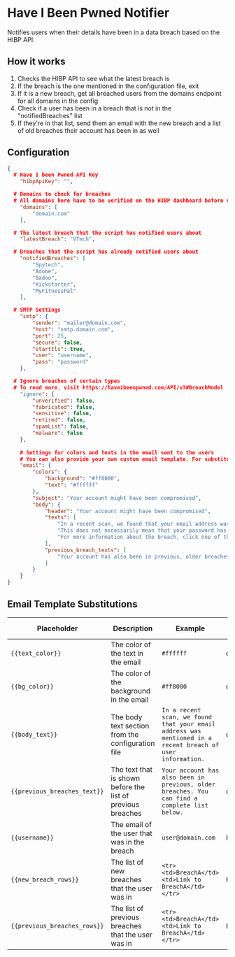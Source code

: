 # Have I Been Pwned Notifier
Notifies users when their details have been in a data breach based on the HIBP API.

## How it works
1. Checks the HIBP API to see what the latest breach is
2. If the breach is the one mentioned in the configuration file, exit
3. If it is a new breach, get all breached users from the domains endpoint for all domains in the config
4. Check if a user has been in a breach that is not in the "notifiedBreaches" list
5. If they're in that list, send them an email with the new breach and a list of old breaches their account has been in as well

## Configuration
```json
{
  # Have I been Pwned API Key
    "hibpApiKey": "",

  # Domains to check for breaches
  # All domains here have to be verified on the HIBP dashboard before usage
    "domains": [
        "domain.com"
    ],

  # The latest breach that the script has notified users about
    "latestBreach": "VTech",

  # Breaches that the script has already notified users about
    "notifiedBreaches": [
        "Spytech",
        "Adobe",
        "Badoo",
        "Kickstarter",
        "MyFitnessPal"
    ],

  # SMTP Settings
    "smtp": {
        "sender": "mailer@domain.com",
        "host": "smtp.domain.com",
        "port": 25,
        "secure": false,
        "starttls": true,
        "user": "username",
        "pass": "password"
    },

  # Ignore breaches of certain types
  # To read more, visit https://haveibeenpwned.com/API/v3#BreachModel
    "ignore": {
        "unverified": false,
        "fabricated": false,
        "sensitive": false,
        "retired": false,
        "spamList": false,
        "malware": false
    },
    
    # Settings for colors and texts in the email sent to the users
    # You can also provide your own custom email template. For substitutions, check below
    "email": {
        "colors": {
            "background": "#ff8000",
            "text": "#ffffff"
        },
        "subject": "Your account might have been compromised",
        "body": {
            "header": "Your account might have been compromised",
            "texts": [
                "In a recent scan, we found that your email address was mentioned in a recent breach of user information.",
                "This does not necessarily mean that your password has been compromised, but for security reasons we do recommend that you change it.",
                "For more information about the breach, click one of the links next to the relevant breaches below."
            ],
            "previous_breach_texts": [
                "Your account has also been in previous, older breaches. You can find a complete list below."
            ]
        }
    }
}
```


## Email Template Substitutions
| Placeholder | Description | Example | Value From |
|-------------|-------------|---------|------------|
| `{{text_color}}` | The color of the text in the email | `#ffffff` | config.json |
| `{{bg_color}}` | The color of the background in the email | `#ff8000` | config.json |
| `{{body_text}}` | The body text section from the configuration file | `In a recent scan, we found that your email address was mentioned in a recent breach of user information.` | config.json |
| `{{previous_breaches_text}}` | The text that is shown before the list of previous breaches | `Your account has also been in previous, older breaches. You can find a complete list below.` | config.json |
| `{{username}}` | The email of the user that was in the breach | `user@domain.com` | HIBP API |
| `{{new_breach_rows}}` | The list of new breaches that the user was in | `<tr><td>BreachA</td><td>Link to BreachA</td></tr>` | HIBP API |
| `{{previous_breaches_rows}}` | The list of previous breaches that the user was in | `<tr><td>BreachA</td><td>Link to BreachA</td></tr>` | HIBP API |